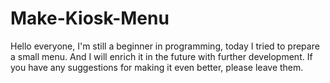 # Make-Kiosk-Menu
Hello everyone, I'm still a beginner in programming, today I tried to prepare a small menu.
And I will enrich it in the future with further development. 
If you have any suggestions for making it even better, please leave them. 
<Thank you>
